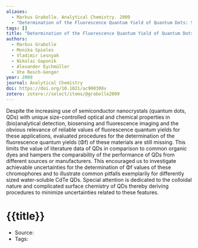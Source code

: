 ```yaml
---
aliases:
  - Markus Grabolle. Analytical Chemistry. 2009
  - "Determination of the Fluorescence Quantum Yield of Quantum Dots: Suitable Procedures and Achievable Uncertainties"
tags: []
title: "Determination of the Fluorescence Quantum Yield of Quantum Dots: Suitable Procedures and Achievable Uncertainties"
authors:
  - Markus Grabolle
  - Monika Spieles
  - Vladimir Lesnyak
  - Nikolai Gaponik
  - Alexander Eychmüller
  - Ute Resch-Genger
year: 2009
journal: Analytical Chemistry
doi: https://doi.org/10.1021/ac900308v
zotero: zotero://select/items/@grabolle2009
---
```

<!-- START_ABSTRACT -->
Despite the increasing use of semiconductor nanocrystals (quantum dots, QDs) with unique size-controlled optical and chemical properties in (bio)analytical detection, biosensing and fluorescence imaging and the obvious relevance of reliable values of fluorescence quantum yields for these applications, evaluated procedures for the determination of the fluorescence quantum yields (Φf) of these materials are still missing. This limits the value of literature data of QDs in comparison to common organic dyes and hampers the comparability of the performance of QDs from different sources or manufacturers. This encouraged us to investigate achievable uncertainties for the determination of Φf values of these chromophores and to illustrate common pitfalls exemplarily for differently sized water-soluble CdTe QDs. Special attention is dedicated to the colloidal nature and complicated surface chemistry of QDs thereby deriving procedures to minimize uncertainties related to these features.
<!-- END_ABSTRACT -->

<!-- START_TEMPLATE -->
# {{title}}

- Source:
- Tags: 
<!-- END_TEMPLATE -->